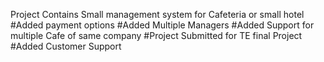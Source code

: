 Project Contains Small management system for Cafeteria or small hotel
#Added payment options #Added Multiple Managers #Added Support for multiple Cafe of same company #Project Submitted for TE final Project
#Added Customer Support
